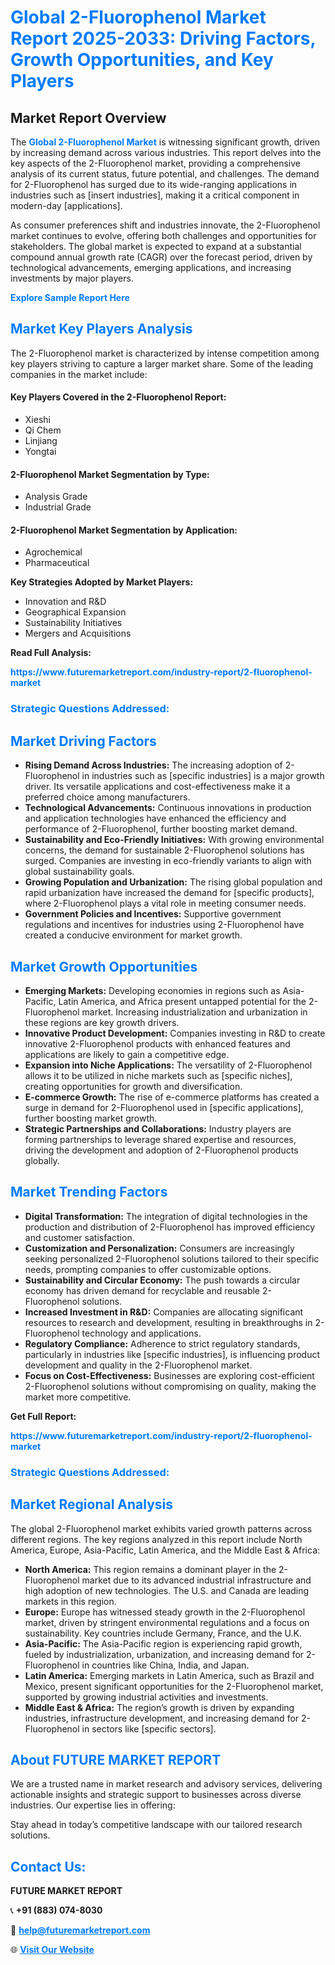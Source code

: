 <h1 style="color: #007BFF;">Global 2-Fluorophenol Market Report 2025-2033: Driving Factors, Growth Opportunities, and Key Players</h1>

<section id="overview">
<h2>Market Report Overview</h2>
<p>The <a href="https://www.futuremarketreport.com/industry-report/2-fluorophenol-market" style="color: #007BFF; text-decoration: none;"><strong>Global 2-Fluorophenol Market</strong></a> is witnessing significant growth, driven by increasing demand across various industries. This report delves into the key aspects of the 2-Fluorophenol market, providing a comprehensive analysis of its current status, future potential, and challenges. The demand for 2-Fluorophenol has surged due to its wide-ranging applications in industries such as [insert industries], making it a critical component in modern-day [applications].</p>
<p>As consumer preferences shift and industries innovate, the 2-Fluorophenol market continues to evolve, offering both challenges and opportunities for stakeholders. The global market is expected to expand at a substantial compound annual growth rate (CAGR) over the forecast period, driven by technological advancements, emerging applications, and increasing investments by major players.</p>
</section>

<section id="overview">
<p><a href="https://www.futuremarketreport.com/request-sample/reportId=85570" style="color: #007BFF; text-decoration: none;"><strong>Explore Sample Report Here</strong></a></p>
</section>

<section id="key-players">
<h2 style="color: #007BFF;">Market Key Players Analysis</h2>
<p>The 2-Fluorophenol market is characterized by intense competition among key players striving to capture a larger market share. Some of the leading companies in the market include:</p>
<h4>Key Players Covered in the 2-Fluorophenol Report:</h4>
<ul><li>Xieshi</li><li>Qi Chem</li><li>Linjiang</li><li>Yongtai</li></ul>
<h4>2-Fluorophenol Market Segmentation by Type:</h4>
<ul><li>Analysis Grade</li><li>Industrial Grade</li></ul>

<h4>2-Fluorophenol Market Segmentation by Application:</h4>
<ul><li>Agrochemical</li><li>Pharmaceutical</li></ul>
<p><strong>Key Strategies Adopted by Market Players:</strong></p>
<ul>
<li>Innovation and R&D</li>
<li>Geographical Expansion</li>
<li>Sustainability Initiatives</li>
<li>Mergers and Acquisitions</li>
</ul>
</section>

<section>
<p><strong>Read Full Analysis: </strong></p><a href="https://www.futuremarketreport.com/industry-report/2-fluorophenol-market" style="color: #007BFF; text-decoration: none;"><strong>https://www.futuremarketreport.com/industry-report/2-fluorophenol-market</strong></a>
<h3 style="color: #007BFF;">Strategic Questions Addressed:</h3>
</section>

<section id="driving-factors">
<h2 style="color: #007BFF;">Market Driving Factors</h2>
<ul>
<li><strong>Rising Demand Across Industries:</strong> The increasing adoption of 2-Fluorophenol in industries such as [specific industries] is a major growth driver. Its versatile applications and cost-effectiveness make it a preferred choice among manufacturers.</li>
<li><strong>Technological Advancements:</strong> Continuous innovations in production and application technologies have enhanced the efficiency and performance of 2-Fluorophenol, further boosting market demand.</li>
<li><strong>Sustainability and Eco-Friendly Initiatives:</strong> With growing environmental concerns, the demand for sustainable 2-Fluorophenol solutions has surged. Companies are investing in eco-friendly variants to align with global sustainability goals.</li>
<li><strong>Growing Population and Urbanization:</strong> The rising global population and rapid urbanization have increased the demand for [specific products], where 2-Fluorophenol plays a vital role in meeting consumer needs.</li>
<li><strong>Government Policies and Incentives:</strong> Supportive government regulations and incentives for industries using 2-Fluorophenol have created a conducive environment for market growth.</li>
</ul>
</section>

<section id="growth-opportunities">
<h2 style="color: #007BFF;">Market Growth Opportunities</h2>
<ul>
<li><strong>Emerging Markets:</strong> Developing economies in regions such as Asia-Pacific, Latin America, and Africa present untapped potential for the 2-Fluorophenol market. Increasing industrialization and urbanization in these regions are key growth drivers.</li>
<li><strong>Innovative Product Development:</strong> Companies investing in R&D to create innovative 2-Fluorophenol products with enhanced features and applications are likely to gain a competitive edge.</li>
<li><strong>Expansion into Niche Applications:</strong> The versatility of 2-Fluorophenol allows it to be utilized in niche markets such as [specific niches], creating opportunities for growth and diversification.</li>
<li><strong>E-commerce Growth:</strong> The rise of e-commerce platforms has created a surge in demand for 2-Fluorophenol used in [specific applications], further boosting market growth.</li>
<li><strong>Strategic Partnerships and Collaborations:</strong> Industry players are forming partnerships to leverage shared expertise and resources, driving the development and adoption of 2-Fluorophenol products globally.</li>
</ul>
</section>

<section id="trending-factors">
<h2 style="color: #007BFF;">Market Trending Factors</h2>
<ul>
<li><strong>Digital Transformation:</strong> The integration of digital technologies in the production and distribution of 2-Fluorophenol has improved efficiency and customer satisfaction.</li>
<li><strong>Customization and Personalization:</strong> Consumers are increasingly seeking personalized 2-Fluorophenol solutions tailored to their specific needs, prompting companies to offer customizable options.</li>
<li><strong>Sustainability and Circular Economy:</strong> The push towards a circular economy has driven demand for recyclable and reusable 2-Fluorophenol solutions.</li>
<li><strong>Increased Investment in R&D:</strong> Companies are allocating significant resources to research and development, resulting in breakthroughs in 2-Fluorophenol technology and applications.</li>
<li><strong>Regulatory Compliance:</strong> Adherence to strict regulatory standards, particularly in industries like [specific industries], is influencing product development and quality in the 2-Fluorophenol market.</li>
<li><strong>Focus on Cost-Effectiveness:</strong> Businesses are exploring cost-efficient 2-Fluorophenol solutions without compromising on quality, making the market more competitive.</li>
</ul>
</section>

<section>
<p><strong>Get Full Report: </strong></p><a href="https://www.futuremarketreport.com/industry-report/2-fluorophenol-market" style="color: #007BFF; text-decoration: none;"><strong>https://www.futuremarketreport.com/industry-report/2-fluorophenol-market</strong></a>
<h3 style="color: #007BFF;">Strategic Questions Addressed:</h3>
</section>


<section id="regional-analysis">
<h2 style="color: #007BFF;">Market Regional Analysis</h2>
<p>The global 2-Fluorophenol market exhibits varied growth patterns across different regions. The key regions analyzed in this report include North America, Europe, Asia-Pacific, Latin America, and the Middle East & Africa:</p>
<ul>
<li><strong>North America:</strong> This region remains a dominant player in the 2-Fluorophenol market due to its advanced industrial infrastructure and high adoption of new technologies. The U.S. and Canada are leading markets in this region.</li>
<li><strong>Europe:</strong> Europe has witnessed steady growth in the 2-Fluorophenol market, driven by stringent environmental regulations and a focus on sustainability. Key countries include Germany, France, and the U.K.</li>
<li><strong>Asia-Pacific:</strong> The Asia-Pacific region is experiencing rapid growth, fueled by industrialization, urbanization, and increasing demand for 2-Fluorophenol in countries like China, India, and Japan.</li>
<li><strong>Latin America:</strong> Emerging markets in Latin America, such as Brazil and Mexico, present significant opportunities for the 2-Fluorophenol market, supported by growing industrial activities and investments.</li>
<li><strong>Middle East & Africa:</strong> The region’s growth is driven by expanding industries, infrastructure development, and increasing demand for 2-Fluorophenol in sectors like [specific sectors].</li>
</ul>
</section>

<footer>
<h2 style="color: #007BFF;">About FUTURE MARKET REPORT</h2>
<p>We are a trusted name in market research and advisory services, delivering actionable insights and strategic support to businesses across diverse industries. Our expertise lies in offering:</p>

<p>Stay ahead in today’s competitive landscape with our tailored research solutions.</p>

<h2 style="color: #007BFF;">Contact Us:</h2>
<p><strong>FUTURE MARKET REPORT</strong></p>
<p>📞 <strong>+91 (883) 074-8030</strong></p>
<p>📧 <strong><a href="mailto:help@futuremarketreport.com" style="color: #007BFF;">help@futuremarketreport.com</a></strong></p>
<p>🌐 <strong><a href="https://www.futuremarketreport.com/" style="color: #007BFF;">Visit Our Website</a></strong></p>
</footer>